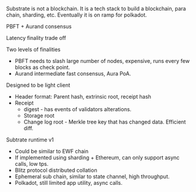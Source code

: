 Substrate is not a blockchain. It is a tech stack to build a blockchain, para chain, sharding, etc. 
Eventually it is on ramp for polkadot.

PBFT + Aurand consensus

Latency finality trade off

Two levels of finalities
*   PBFT needs to slash large number of nodes, expensive, runs every few blocks as check point.
*   Aurand intermediate fast consensus, Aura PoA.

Designed to be light client
*   Header format: Parent hash, extrinsic root, receipt hash 
*   Receipt 
    *   digest - has events of validators alterations.
    *   Storage root
    *   Change log root - Merkle tree key that has changed data. Efficient diff.

Subtrate runtime v1
*   Could be similar to EWF chain
*   If implemented using sharding + Ethereum, can only support async calls, low tps.
*   Blitz protocol distributed collation
*   Ephemeral sub chain, similar to state channel, high throughput.
*   Polkadot, still limited app utility, async calls.

